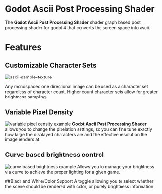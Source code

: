 # Godot Ascii Post Processing Shader
The **Godot Ascii Post Processing Shader** shader graph based post processing shader for godot 4 that converts the screen space into ascii.

# Features
## Customizable Character Sets

![ascii-sample-texture](https://user-images.githubusercontent.com/10996715/234729761-e1c6fb63-7c6b-4f5a-a7dc-4340afda7ab9.png)

Any monospaced one directional image can be used as a character set regardless of character count.
Higher count character sets allow for greater brightness sampling.

## Variable Pixel Density
![variable pixel density example](https://user-images.githubusercontent.com/10996715/234730823-149d3840-9a24-41ea-b0b9-f41693be6669.png)
 **Godot Ascii Post Processing Shader** allows you to change the pixelation settings, so you can fine tune exactly how large the displayed characters are and the effective resolution the image renders at.

## Curve based brightness control
![curve based brightness example](https://user-images.githubusercontent.com/10996715/234731590-e39a0614-742f-49a6-823c-8ad8990bcc82.png)
Allows you to manage your brightness via curve to achieve the proper lighting for a given game.

##Black and White/Color Support
A toggle allowing you to select whether the scene should be rendered with color, or purely brightness information
